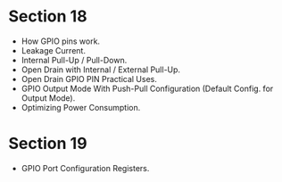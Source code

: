 # Section 18
* How GPIO pins work.
* Leakage Current.
* Internal Pull-Up / Pull-Down.
* Open Drain with Internal / External Pull-Up.
* Open Drain GPIO PIN Practical Uses.
* GPIO Output Mode With Push-Pull Configuration (Default Config. for Output Mode).
* Optimizing Power Consumption.

# Section 19
* GPIO Port Configuration Registers.
